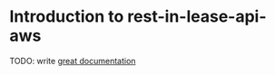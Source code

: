 # Introduction to rest-in-lease-api-aws

TODO: write [great documentation](http://jacobian.org/writing/what-to-write/)
